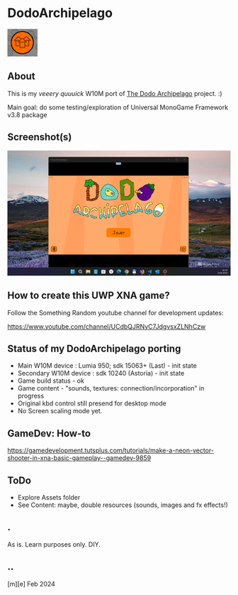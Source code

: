 # DodoArchipelago
![](Images/logo.png)

## About
This is my *veeery quuuick* W10M port of [The Dodo Archipelago](https://rouli.itch.io/the-dodo-archipelago) project. :)

Main goal: do some testing/exploration of Universal MonoGame Framework v3.8 package 


## Screenshot(s)
![](Images/shot01.png)

## How to create this UWP XNA game?
Follow the Something Random youtube channel for development updates: 

https://www.youtube.com/channel/UCdbQJRNyC7JdgvsxZLNhCzw

## Status of my DodoArchipelago porting
- Main W10M device : Lumia 950; sdk 15063+ (Last)  - init state
- Secondary W10M device : sdk 10240 (Astoria) - init state
- Game build status - ok
- Game content - "sounds, textures: connection/incorporation" in progress
- Original kbd control still presend for desktop mode 
- No Screen scaling mode yet.

## GameDev: How-to
https://gamedevelopment.tutsplus.com/tutorials/make-a-neon-vector-shooter-in-xna-basic-gameplay--gamedev-9859

## ToDo
- Explore Assets folder
- See Content: maybe, double resources (sounds, images and fx effects!)

## .
As is. Learn purposes only. DIY.

## ..
[m][e] Feb 2024

